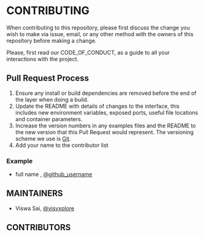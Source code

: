 # CONTRIBUTING

When contributing to this repository, please first discuss the change you wish to make via issue, email, or any other method with the owners of this repository before making a change.

Please, first read our CODE_OF_CONDUCT, as a guide to all your interactions with the project.

## Pull Request Process

1. Ensure any install or build dependencies are removed before the end of the layer when doing a build.
2. Update the README with details of changes to the interface, this includes new environment variables, exposed ports, useful file locations and container parameters.
3. Increase the version numbers in any examples files and the README to the new version that this Pull Request would represent. The versioning scheme we use is [Git](http://git-scm.com/).
4. Add your name to the contributor list

### Example

- full name , [@github_username](link)

## MAINTAINERS

- Viswa Sai, [@visvxplore](https://github.com/visvxplore)

## CONTRIBUTORS

